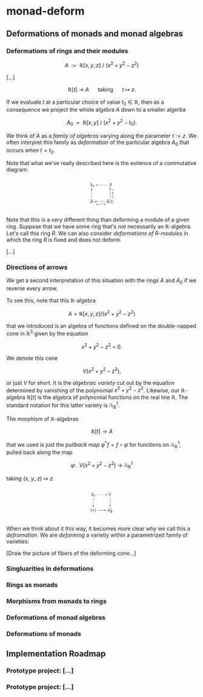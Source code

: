 # monad-deform

## Deformations of monads and monad algebras

### Deformations of rings and their modules

$$A\ \ :=\ \ \mathbb{R}[x, y, z]\ \big/\ (x^2+y^2-z^2)$$

[...]

$$\mathbb{R}[t]\ \longrightarrow\ A\ \ \ \ \ \ \text{taking}\ \ \ \ \ \ t\ \mapsto\ z.$$

If we evaluate $t$ at a particular choice of value $t_0\in\mathbb{R}$, then as a consequence we project the whole algebra $A$ down to a smaller algerba

$$A_0\ \ =\ \ \mathbb{R}[x, y]\ \big/\ (x^2+y^2-t_0).$$

We think of $A$ as a *family of algebras* varying along the parameter $t:=z$. We often interpret this family as *deformation* of the particular algebra $A_0$ that occurs when $t=t_0$.

Note that what we've really described here is the exitence of a commutative diagram:

<div align="center">
  <img src="./images/alg_def.jpg" alt="ring_deformation" width="18%">
</div>

Note that this is a very different thing than deforming a module of a given ring. Suppose that we have some ring that's not necessarily an $\mathbb{R}$-algebra. Let's call this ring $R$. We can also consider *deformations of* $R$-*modules* in which the ring $R$ is fixed and does not deform.

[...]

### Directions of arrows
We get a second interpretation of this situation with the rings $A$ and $A_0$ if we reverse every arrow.

To see this, note that this $\mathbb{R}$-algebra

$$A=\mathbb{R}[x,y,z]\big/(x^2+y^2-z^2)$$

that we introduced is an algebra of functions defined on the double-napped cone in $\mathbb{R}^3$ given by the equation

$$x^2+y^2-z^2\ =\ 0.$$

We denote this cone

$$V(x^2+y^2-z^2),$$

or just $V$ for short. It is the *algebraic variety* cut out by the equaiton determined by vanishing of the polynomial $x^2+y^2-z^2$. Likewise, our $\mathbb{R}$-algebra $\mathbb{R}[t]$ is the algebra of polynomial functions on the real line $\mathbb{R}$. The standard notation for this latter variety is $\mathbb{A}^{1}_{\mathbb{R}}$.

The morphism of $\mathbb{R}$-algebras

$$\mathbb{R}[t]\longrightarrow A$$

that we used is just the *pullback map* $\varphi^\ast f=f\circ\varphi$ for functions on $\mathbb{A}^{1}_{\mathbb{R}}$, pulled back along the map 

$$\varphi:\ \ V(x^2+y^2-z^2)\ \longrightarrow\ \mathbb{A}^1_{\mathbb{R}}$$

taking $(x,\ y,\ z)\mapsto z$.

<div align="center">
  <img src="./images/alg_def_scheme.jpg" alt="ring_deformation" width="18%">
</div>

When we think about it this way, it becomes more clear why we call this a *defromation*. We are *deforming* a varietiy within a parametrized family of varieties:

[Draw the picture of fibers of the deforming cone...]

### Singluarities in deformations

### Rings as monads

### Morphisms from monads to rings

### Deformations of monad algebras

### Deformations of monads

## Implementation Roadmap

### Prototype project: [...]

### Prototype project: [...]